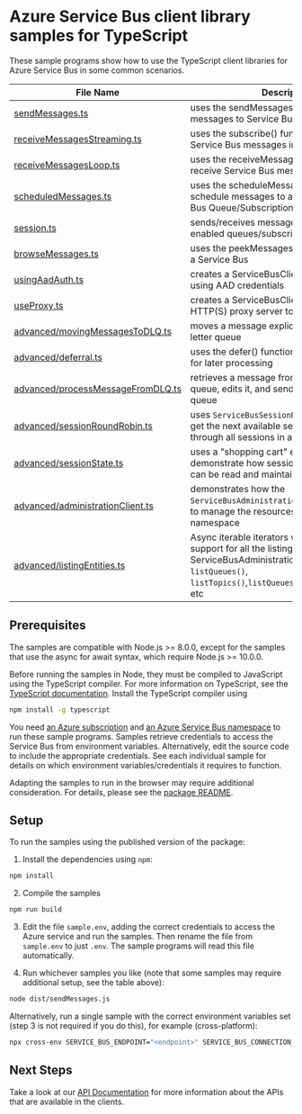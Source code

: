 # Azure Service Bus client library samples for TypeScript

These sample programs show how to use the TypeScript client libraries for Azure Service Bus in some common scenarios.

| **File Name**                                                       | **Description**                                                                                                                                                                        |
| ------------------------------------------------------------------- | -------------------------------------------------------------------------------------------------------------------------------------------------------------------------------------- |
| [sendMessages.ts][sendmessages]                                     | uses the sendMessages() function to send messages to Service Bus Queue/Topic                                                                                                                   |
| [receiveMessagesStreaming.ts][receivemessagesstreaming]             | uses the subscribe() function to receive Service Bus messages in a stream                                                                                                                |
| [receiveMessagesLoop.ts][receivemessagesloop]                       | uses the receiveMessages() function to receive Service Bus messages in a loop                                                                                                          |
| [scheduledMessages.ts][scheduledmessages]                           | uses the scheduleMessage() function to schedule messages to appear on a Service Bus Queue/Subscription at a later time                                                                 |
| [session.ts][session]                                               | sends/receives messages to/from session enabled queues/subscriptions in Service Bus                                                                                                    |
| [browseMessages.ts][browsemessages]                                 | uses the peekMessages() function to browse a Service Bus                                                                                                                               |
| [usingAadAuth.ts][usingaadauth]                                     | creates a ServiceBusClient that authenticates using AAD credentials                                                                                                                    |
| [useProxy.ts][useproxy]                                             | creates a ServiceBusClient that uses an HTTP(S) proxy server to make requests                                                                                                          |
| [advanced/movingMessagesToDLQ.ts][advanced-movingmessagestodlq]     | moves a message explicitly to the dead-letter queue                                                                                                                                    |
| [advanced/deferral.ts][advanced-deferral]                           | uses the defer() function to defer a message for later processing                                                                                                                      |
| [advanced/processMessageFromDLQ.ts][advanced-processmessagefromdlq] | retrieves a message from a dead-letter queue, edits it, and sends it back to the main queue                                                                                            |
| [advanced/sessionRoundRobin.ts][advanced-session-round-robin]       | uses `ServiceBusSessionReceiver`'s ability to get the next available session to round-robin through all sessions in a Queue/Subscription                                                         |
| [advanced/sessionState.ts][advanced-sessionstate]                   | uses a "shopping cart" example to demonstrate how session-state information can be read and maintained in an application                                                                |
| [advanced/administrationClient.ts][advanced-administration-client]          | demonstrates how the `ServiceBusAdministrationClient` can be used to manage the resources of a service bus namespace                                                                         |
| [advanced/listingEntities.ts][advanced-listing-entities]            | Async iterable iterators with pagination support for all the listing methods under ServiceBusAdministrationClient like `listQueues()`, `listTopics()`,`listQueuesRuntimeProperties()`, etc |

## Prerequisites

The samples are compatible with Node.js >= 8.0.0, except for the samples that use the async for await syntax, which require Node.js >= 10.0.0.

Before running the samples in Node, they must be compiled to JavaScript using the TypeScript compiler. For more information on TypeScript, see the [TypeScript documentation][typescript]. Install the TypeScript compiler using

```bash
npm install -g typescript
```

You need [an Azure subscription][freesub] and [an Azure Service Bus namespace][azsvcbus] to run these sample programs. Samples retrieve credentials to access the Service Bus from environment variables. Alternatively, edit the source code to include the appropriate credentials. See each individual sample for details on which environment variables/credentials it requires to function.

Adapting the samples to run in the browser may require additional consideration. For details, please see the [package README][package].

## Setup

To run the samples using the published version of the package:

1. Install the dependencies using `npm`:

```bash
npm install
```

2. Compile the samples

```bash
npm run build
```

3. Edit the file `sample.env`, adding the correct credentials to access the Azure service and run the samples. Then rename the file from `sample.env` to just `.env`. The sample programs will read this file automatically.

4. Run whichever samples you like (note that some samples may require additional setup, see the table above):

```bash
node dist/sendMessages.js
```

Alternatively, run a single sample with the correct environment variables set (step 3 is not required if you do this), for example (cross-platform):

```bash
npx cross-env SERVICE_BUS_ENDPOINT="<endpoint>" SERVICE_BUS_CONNECTION_STRING="<connection string>" QUEUE_NAME="<queue name>" node dist/basic.js
```

## Next Steps

Take a look at our [API Documentation][apiref] for more information about the APIs that are available in the clients.

[interactivelogin]: https://github.com/Azure/azure-sdk-for-js/tree/master/sdk/servicebus/service-bus/samples/typescript/src/interactiveLogin.ts
[scheduledmessages]: https://github.com/Azure/azure-sdk-for-js/tree/master/sdk/servicebus/service-bus/samples/typescript/src/scheduledMessages.ts
[receivemessagesstreaming]: https://github.com/Azure/azure-sdk-for-js/tree/master/sdk/servicebus/service-bus/samples/typescript/src/receiveMessagesStreaming.ts
[session]: https://github.com/Azure/azure-sdk-for-js/tree/master/sdk/servicebus/service-bus/samples/typescript/src/session.ts
[browsemessages]: https://github.com/Azure/azure-sdk-for-js/tree/master/sdk/servicebus/service-bus/samples/typescript/src/browseMessages.ts
[usingaadauth]: https://github.com/Azure/azure-sdk-for-js/tree/master/sdk/servicebus/service-bus/samples/typescript/src/usingAadAuth.ts
[useproxy]: https://github.com/Azure/azure-sdk-for-js/tree/master/sdk/servicebus/service-bus/samples/typescript/src/useProxy.ts
[receivemessagesloop]: https://github.com/Azure/azure-sdk-for-js/tree/master/sdk/servicebus/service-bus/samples/typescript/src/receiveMessagesLoop.ts
[advanced-movingmessagestodlq]: https://github.com/Azure/azure-sdk-for-js/tree/master/sdk/servicebus/service-bus/samples/typescript/src/advanced/movingMessagesToDLQ.ts
[advanced-deferral]: https://github.com/Azure/azure-sdk-for-js/tree/master/sdk/servicebus/service-bus/samples/typescript/src/advanced/deferral.ts
[advanced-processmessagefromdlq]: https://github.com/Azure/azure-sdk-for-js/tree/master/sdk/servicebus/service-bus/samples/typescript/src/advanced/processMessageFromDLQ.ts
[advanced-sessionstate]: https://github.com/Azure/azure-sdk-for-js/tree/master/sdk/servicebus/service-bus/samples/typescript/src/advanced/sessionState.ts
[advanced-session-round-robin]: https://github.com/Azure/azure-sdk-for-js/tree/master/sdk/servicebus/service-bus/samples/typescript/src/advanced/sessionRoundRobin.ts
[sendmessages]: https://github.com/Azure/azure-sdk-for-js/tree/master/sdk/servicebus/service-bus/samples/typescript/src/sendMessages.ts
[serviceprincipallogin]: https://github.com/Azure/azure-sdk-for-js/tree/master/sdk/servicebus/service-bus/samples/typescript/src/servicePrincipalLogin.ts
[advanced-administration-client]: https://github.com/Azure/azure-sdk-for-js/tree/master/sdk/servicebus/service-bus/samples/typescript/src/advanced/administrationClient.ts
[advanced-listing-entities]: https://github.com/Azure/azure-sdk-for-js/tree/master/sdk/servicebus/service-bus/samples/typescript/src/advanced/listingEntities.ts
[apiref]: https://docs.microsoft.com/javascript/api/@azure/service-bus
[azsvcbus]: https://docs.microsoft.com/azure/service-bus-messaging/service-bus-create-namespace-portal
[freesub]: https://azure.microsoft.com/free/
[package]: https://github.com/Azure/azure-sdk-for-js/tree/master/sdk/servicebus/service-bus/README.md
[typescript]: https://www.typescriptlang.org/docs/home.html
